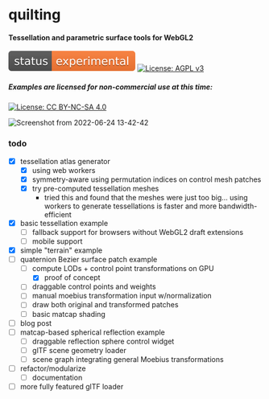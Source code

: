 # quilting
#### Tessellation and parametric surface tools for WebGL2
[![status: experimental](https://github.com/GIScience/badges/raw/master/status/experimental.svg)](https://github.com/GIScience/badges#experimental)
[![License: AGPL v3](https://img.shields.io/badge/License-AGPL_v3-blue.svg)](https://www.gnu.org/licenses/agpl-3.0)
##### Examples are licensed for non-commercial use at this time:
[![License: CC BY-NC-SA 4.0](https://img.shields.io/badge/License-CC%20BY--NC--SA%204.0-lightgrey.svg)](https://creativecommons.org/licenses/by-nc-sa/4.0/)


![Screenshot from 2022-06-24 13-42-42](https://user-images.githubusercontent.com/389782/175647917-effa3246-f015-44e8-b2e6-670785b8a47f.png)


<!-- ![Screenshot from 2022-04-16 22-06-19](https://user-images.githubusercontent.com/389782/169445957-f268cf18-0881-4ec7-b283-c68c836f7369.png) -->


<!-- ## coming soon...
![unknown-9](https://user-images.githubusercontent.com/389782/169445496-c760ec7a-4f7f-4bc2-a640-bed6be4e8e5a.png)


https://user-images.githubusercontent.com/389782/169445431-d8bdbf5a-977a-46a0-98d1-b2a801fda0f7.mp4 -->



### todo

- [x] tessellation atlas generator
  - [x] using web workers
  - [x] symmetry-aware using permutation indices on control mesh patches
  - [x] try pre-computed tessellation meshes
    - tried this and found that the meshes were just too big... using workers to generate tessellations is faster and more bandwidth-efficient
- [x] basic tessellation example
  - [ ] fallback support for browsers without WebGL2 draft extensions
  - [ ] mobile support
- [x] simple "terrain" example
- [ ] quaternion Bezier surface patch example
  - [ ] compute LODs + control point transformations on GPU
    - [x] proof of concept
  - [ ] draggable control points and weights
  - [ ] manual moebius transformation input w/normalization
  - [ ] draw both original and transformed patches
  - [ ] basic matcap shading
- [ ] blog post
- [ ] matcap-based spherical reflection example
  - [ ] draggable reflection sphere control widget
  - [ ] glTF scene geometry loader
  - [ ] scene graph integrating general Moebius transformations
- [ ] refactor/modularize
  - [ ] documentation
- [ ] more fully featured glTF loader
